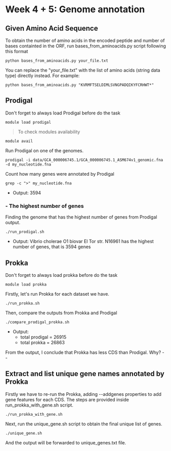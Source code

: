 # Week 4 + 5: Genome annotation

## Given Amino Acid Sequence
To obtain the number of amino acids in the encoded peptide and number of bases containted in the ORF, run bases_from_aminoacids.py script following this format

	python bases_from_aminoacids.py your_file.txt
You can replace the "your_file.txt" with the list of amino acids (string data type) directly instead. For example:

	python bases_from_aminoacids.py "KVRMFTSELDIMLSVNGPADQIKYFCRHWT*"

## Prodigal
Don't forget to always load Prodigal before do the task

	module load prodigal
> To check modules availability

	module avail

Run Prodigal on one of the genomes.
	
	prodigal -i data/GCA_000006745.1/GCA_000006745.1_ASM674v1_genomic.fna -d my_nucleotide.fna

Count how many genes were annotated by Prodigal
	
	grep -c ">" my_nucleotide.fna
- Output: 3594

### - The highest number of genes
Finding the genome that has the highest number of genes from Prodigal output.

	./run_prodigal.sh

- Output: Vibrio cholerae O1 biovar El Tor str. N16961 has the highest number of genes, that is 3594 genes

## Prokka
Don't forget to always load prokka before do the task

	module load prokka
Firstly, let's run Prokka for each dataset we have.

	./run_prokka.sh

Then, compare the outputs from Prokka and Prodigal

 	./compare_prodigal_prokka.sh
  - Output:
    - total prodigal = 26915
    - total prokka = 26863
    
From the output, I conclude that Prokka has less CDS than Prodigal. Why? --

## Extract and list unique gene names annotated by Prokka
Firstly we have to re-run the Prokka, adding --addgenes properties to add gene features for each CDS. The steps are provided inside run_prokka_with_gene.sh script.

	./run_prokka_with_gene.sh

 Next, run the unique_gene.sh script to obtain the final unique list of genes.

 	./unique_gene.sh

And the output will be forwarded to unique_genes.txt file.
